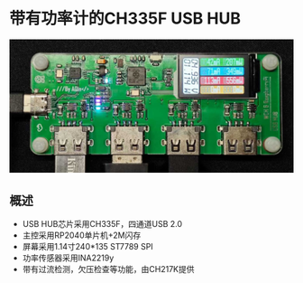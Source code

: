 # 带有功率计的CH335F USB HUB

![](./img/overview.jpg)

## 概述

- USB HUB芯片采用CH335F，四通道USB 2.0
- 主控采用RP2040单片机+2M闪存
- 屏幕采用1.14寸240*135 ST7789 SPI
- 功率传感器采用INA2219y
- 带有过流检测，欠压检查等功能，由CH217K提供